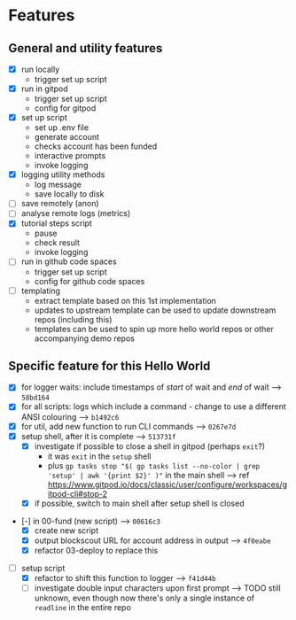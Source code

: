 # Features

## General and utility features

- [x] run locally
    - trigger set up script
- [x] run in gitpod
    - trigger set up script
    - config for gitpod
- [x] set up script
    - set up .env file
    - generate account
    - checks account has been funded
    - interactive prompts
    - invoke logging
- [x] logging utility methods
    - log message
    - save locally to disk
- [ ] save remotely (anon)
- [ ] analyse remote logs (metrics)
- [x] tutorial steps script
    - pause 
    - check result
    - invoke logging
- [ ] run in github code spaces
    - trigger set up script
    - config for github code spaces
- [ ] templating
    - extract template based on this 1st implementation
    - updates to upstream template can be used to update downstream repos (including this)
    - templates can be used to spin up more hello world repos or other accompanying demo repos

## Specific feature for this Hello World

- [x] for logger waits: include timestamps of *start* of wait and *end* of wait --> `58bd164`
- [x] for all scripts: logs which include a command - change to use a different ANSI colouring --> `b1492c6`
- [x] for util, add new function to run CLI commands --> `0267e7d`
- [x] setup shell, after it is complete --> `513731f`
	- [x] investigate if possible to close a shell in gitpod (perhaps `exit`?)
		- it was `exit` in the `setup` shell
		- plus `gp tasks stop "$( gp tasks list --no-color | grep 'setup' | awk '{print $2}' )"` in the main shell --> ref https://www.gitpod.io/docs/classic/user/configure/workspaces/gitpod-cli#stop-2
	- [x] if possible, switch to main shell after setup shell is closed
- [-] in 00-fund (new script) --> `00616c3`
	- [x] create new script
	- [x] output blockscout URL for account address in output --> `4f0eabe`
	- [x] refactor 03-deploy to replace this
- [ ] setup script
	- [x] refactor to shift this function to logger --> `f41d44b`
	- [ ] investigate double input characters upon first prompt --> TODO still unknown, even though now there's only a single instance of `readline` in the entire repo
